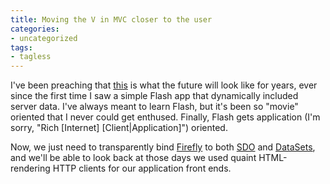 ```yaml
---
title: Moving the V in MVC closer to the user
categories:
- uncategorized
tags:
- tagless
---
```


I've been preaching that [this][1] is what the future will look like for years, ever since the first time I saw a simple Flash app that dynamically included server data.  I've always meant to learn Flash, but it's been so "movie" oriented that I never could get enthused.  Finally, Flash gets application (I'm sorry, "Rich \[Internet\] \[Client|Application\]") oriented.

   [1]: http://www.markme.com/cc/archives/003887.cfm

Now, we just need to transparently bind [Firefly][2] to both [SDO][3] and [DataSets][4], and we'll be able to look back at those days we used quaint HTML-rendering HTTP clients for our application front ends.

   [2]: http://www.macromedia.com/software/dataconnection/
   [3]: http://www.theserverside.com/home/thread.jsp?thread_id=22607
   [4]: http://msdn.microsoft.com/msdnmag/issues/02/01/data/default.aspx
